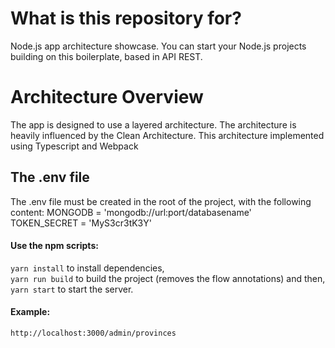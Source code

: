 # What is this repository for?

Node.js app architecture showcase. You can start your Node.js projects building on this boilerplate, based in API REST.

# Architecture Overview

The app is designed to use a layered architecture. The architecture is heavily influenced by the Clean Architecture. This architecture implemented using Typescript and Webpack

##  The .env file

The .env file must be created in the root of the project, with the following content:
MONGODB = 'mongodb://url:port/databasename' </br>
TOKEN_SECRET = 'MyS3cr3tK3Y'

#### Use the npm scripts:

`yarn install` to install dependencies,</br>
`yarn run build` to build the project (removes the flow annotations) and then,</br>
`yarn start` to start the server.

#### Example:
`http://localhost:3000/admin/provinces`

